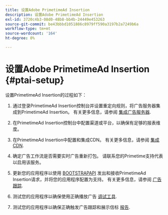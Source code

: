 ```yaml
---
title: 设置Adobe PrimetimeAd Insertion
description: 设置Adobe PrimetimeAd Insertion
exl-id: 3720c4b3-08d0-48b8-bb4b-24449e453263
source-git-commit: be43bbbd1051886c8979ff590a3197b2a7249b6a
workflow-type: tm+mt
source-wordcount: '164'
ht-degree: 0%

---
```


# 设置Adobe PrimetimeAd Insertion {#ptai-setup}

设置PrimetimeAd Insertion的过程如下：

1. 通过登录PrimetimeAd Insertion控制台并设置重定向规则，将广告服务器集成到PrimetimeAd Insertion。 有关更多信息，请参阅 [集成广告服务器](/help/primetime-ad-insertion/getting-started/integrate-ad-server.md).

1. 在PrimetimeAd Insertion控制台中配置渠道或平台，以确保有足够的报表维度。

1. 在PrimetimeAd Insertion中配置和集成CDN。 有关更多信息，请参阅 [集成CDN](integrate-cdn.md).

1. 确定广告工作流是否需要实时广告重新打包。 请联系您的Primetime支持代表以启用该服务。

1. 更新您的应用程序以使用 [BOOTSTRAPAPI](/help/primetime-ad-insertion/technical-reference/bootstrap-api.md) 发出和接收PrimetimeAd Insertion请求，并将您的应用程序配置为支持。 有关更多信息，请参阅 [广告跟踪](set-up-ad-tracking.md).

1. 测试您的应用程序以确保使用正确播放广告 [调试工具](/help/primetime-ad-insertion/performance-monitoring-debugging-reporting/troubleshoot-and-debug.md).

1. 测试您的应用程序以确保正确触发广告跟踪和展示信标 [报告](/help/primetime-ad-insertion/performance-monitoring-debugging-reporting/reporting-and-billing.md).
